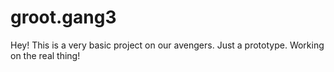# groot.gang3
Hey!
This is a very basic project on our avengers.
Just a prototype.
Working on the real thing!
